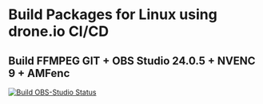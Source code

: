 # Build Packages for Linux using drone.io CI/CD

## Build FFMPEG GIT + OBS Studio 24.0.5 + NVENC 9 + AMFenc

[![Build OBS-Studio Status](https://cloud.drone.io/api/badges/jniltinho/packages/status.svg)](https://cloud.drone.io/jniltinho/packages)
